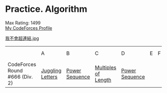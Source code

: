 # Practice. Algorithm
Max Rating: 1499  
[My CodeForces Profile](https://codeforces.com/profile/louis_LIU)  

<a href="https://I want to become stronger">我不會超連結.jpg</a>

<table>
  <tr>
    <td></td>
    <td> A </td>
    <td> B </td>
    <td> C </td>
    <td> D </td>
    <td> E </td>
    <td> F </td>
    <td>HTML Play</td>
  </tr>
  <tr>
    <td>CodeForces Round #666 (Div. 2)</td>
    <td><a href="https://github.com/louisfghbvc/other/blob/master/CodeForces/Round%20%23666%20(Div.%202)/A%20-%20Juggling%20Letters.cpp">Juggling Letters</a></td>
    <td><a href="https://github.com/louisfghbvc/other/blob/master/CodeForces/Round%20%23666%20(Div.%202)/B%20-%20Power%20Sequence.cpp">Power Sequence</a></td>
    <td><a href="https://github.com/louisfghbvc/other/blob/master/CodeForces/Round%20%23666%20(Div.%202)/C - Multiples of Length.cpp">Multiples of Length</a></td>
    <td><a href="https://github.com/louisfghbvc/other/blob/master/CodeForces/Round%20%23666%20(Div.%202)/B%20-%20Power%20Sequence.cpp">Power Sequence</a></td>
  </tr>
</table>
